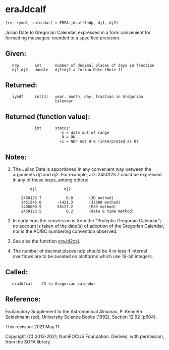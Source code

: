 # eraJdcalf

```js
[rv, iymdf, calendar] = ERFA.jdcalf(ndp, dj1, dj2)
```

Julian Date to Gregorian Calendar, expressed in a form convenient
for formatting messages:  rounded to a specified precision.

## Given:
```
   ndp       int      number of decimal places of days in fraction
   dj1,dj2   double   dj1+dj2 = Julian Date (Note 1)
```

## Returned:
```
   iymdf     int[4]   year, month, day, fraction in Gregorian
                      calendar
```

## Returned (function value):
```
             int      status:
                        -1 = date out of range
                         0 = OK
                        +1 = NDP not 0-9 (interpreted as 0)
```

## Notes:

1) The Julian Date is apportioned in any convenient way between
   the arguments dj1 and dj2.  For example, JD=2450123.7 could
   be expressed in any of these ways, among others:

```
           dj1            dj2

       2450123.7           0.0       (JD method)
       2451545.0       -1421.3       (J2000 method)
       2400000.5       50123.2       (MJD method)
       2450123.5           0.2       (date & time method)
```

2) In early eras the conversion is from the "Proleptic Gregorian
   Calendar";  no account is taken of the date(s) of adoption of
   the Gregorian Calendar, nor is the AD/BC numbering convention
   observed.

3) See also the function [eraJd2cal][1].

4) The number of decimal places ndp should be 4 or less if internal
   overflows are to be avoided on platforms which use 16-bit
   integers.

## Called:
```
   eraJd2cal    JD to Gregorian calendar
```

## Reference:

   Explanatory Supplement to the Astronomical Almanac,
   P. Kenneth Seidelmann (ed), University Science Books (1992),
   Section 12.92 (p604).

This revision:  2021 May 11

Copyright (C) 2013-2021, NumFOCUS Foundation.
Derived, with permission, from the SOFA library.


[1]: era.jd2cal.md
